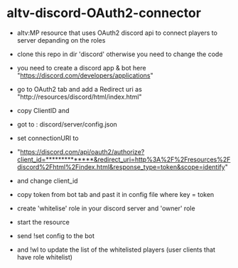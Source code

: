 # altv-discord-OAuth2-connector
* altv:MP resource that uses OAuth2 discord api to connect players to server depanding on the roles

* clone this repo in dir 'discord' otherwise you need to change the code
* you need to create a discord app & bot here "https://discord.com/developers/applications"
* go to OAuth2 tab and add a Redirect uri as "http://resources/discord/html/index.html"
* copy ClientID and 
* got to : discord/server/config.json
* set connectionURI to 
* "https://discord.com/api/oauth2/authorize?client_id=**************&redirect_uri=http%3A%2F%2Fresources%2Fdiscord%2Fhtml%2Findex.html&response_type=token&scope=identify"
* and change client_id
* copy token from bot tab and past it in config file where key = token 
* create 'whitelise' role in your discord server and 'owner' role
* start the resource
* send !set config to the bot 
* and !wl to update the list of the whitelisted players (user clients that have role whitelist)